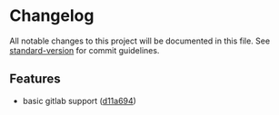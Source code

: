 # Changelog

All notable changes to this project will be documented in this file. See [standard-version](https://github.com/conventional-changelog/standard-version) for commit guidelines.

## Features

* basic gitlab support ([d11a694](https://github.com/shadawck/gitcurl/commit/d11a694aff231060666d3deb318b63564f0c1f0e))
